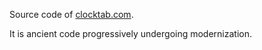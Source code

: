 Source code of [clocktab.com](https://www.clocktab.com).

It is ancient code progressively undergoing modernization.
